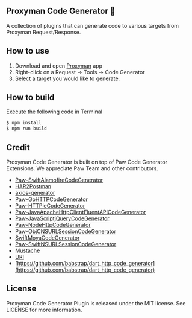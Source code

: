 ## Proxyman Code Generator 🧰
A collection of plugins that can generate code to various targets from Proxyman Request/Response.

## How to use
1. Download and open [Proxyman](https://proxyman.io) app
2. Right-click on a Request -> Tools -> Code Generator
3. Select a target you would like to generate.

## How to build
Execute the following code in Terminal

```bash
$ npm install
$ npm run build
```

## Credit
Proxyman Code Generator is built on top of Paw Code Generator Extensions. We appreciate Paw Team and other contributors.
- [Paw-SwiftAlamofireCodeGenerator](https://github.com/luckymarmot/Paw-SwiftAlamofireCodeGenerator)
- [HAR2Postman](https://github.com/javieraviles/Har2Postman)
- [axios-generator](https://github.com/anurag-inias/axios-generator)
- [Paw-GoHTTPCodeGenerator](https://github.com/tangzero/Paw-GoHTTPCodeGenerator)
- [Paw-HTTPieCodeGenerator](https://github.com/luckymarmot/Paw-HTTPieCodeGenerator)
- [Paw-JavaApacheHttpClientFluentAPICodeGenerator](https://github.com/luckymarmot/Paw-JavaApacheHttpClientFluentAPICodeGenerator)
- [Paw-JavaScriptjQueryCodeGenerator](https://github.com/luckymarmot/Paw-JavaScriptjQueryCodeGenerator)
- [Paw-NodeHttpCodeGenerator](https://github.com/AndrianBdn/Paw-NodeHttpCodeGenerator)
- [Paw-ObjCNSURLSessionCodeGenerator](https://github.com/luckymarmot/Paw-ObjCNSURLSessionCodeGenerator)
- [SwiftMoyaCodeGenerator](https://github.com/narlei/SwiftMoyaCodeGenerator)
- [Paw-SwiftNSURLSessionCodeGenerator](https://github.com/luckymarmot/Paw-SwiftNSURLSessionCodeGenerator)
- [Mustache](https://github.com/janl/mustache.js/)
- [URI](http://medialize.github.io/URI.js/)
- [https://github.com/babstrap/dart_http_code_generator](https://github.com/babstrap/dart_http_code_generator)

## License
Proxyman Code Generator Plugin is released under the MIT license. See LICENSE for more information.